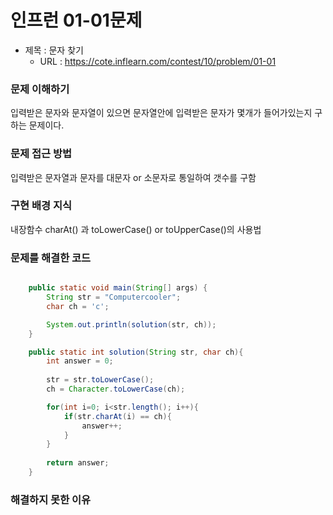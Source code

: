 # 인프런 01-01문제
- 제목 : 문자 찾기
  - URL : https://cote.inflearn.com/contest/10/problem/01-01

### 문제 이해하기
입력받은 문자와 문자열이 있으면 문자열안에 입력받은 문자가 몇개가 들어가있는지 구하는 문제이다.
### 문제 접근 방법
입력받은 문자열과 문자를 대문자 or 소문자로 통일하여 갯수를 구함
### 구현 배경 지식
내장함수 charAt() 과 toLowerCase() or toUpperCase()의 사용법
### 문제를 해결한 코드
```java

    public static void main(String[] args) {
        String str = "Computercooler";
        char ch = 'c';

        System.out.println(solution(str, ch));
    }

    public static int solution(String str, char ch){
        int answer = 0;
        
        str = str.toLowerCase();
        ch = Character.toLowerCase(ch);

        for(int i=0; i<str.length(); i++){
            if(str.charAt(i) == ch){
                answer++;
            }
        }
        
        return answer;
    }
```

### 해결하지 못한 이유
